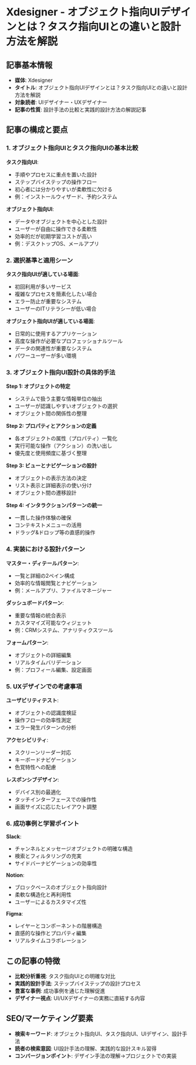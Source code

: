 # Xdesigner - オブジェクト指向UIデザインとは？タスク指向UIとの違いと設計方法を解説

## 記事基本情報
- **媒体**: Xdesigner
- **タイトル**: オブジェクト指向UIデザインとは？タスク指向UIとの違いと設計方法を解説
- **対象読者**: UIデザイナー・UXデザイナー
- **記事の性質**: 設計手法の比較と実践的設計方法の解説記事

## 記事の構成と要点

### 1. オブジェクト指向UIとタスク指向UIの基本比較
**タスク指向UI**:
- 手順やプロセスに重点を置いた設計
- ステップバイステップの操作フロー
- 初心者には分かりやすいが柔軟性に欠ける
- 例：インストールウィザード、予約システム

**オブジェクト指向UI**:
- データやオブジェクトを中心とした設計
- ユーザーが自由に操作できる柔軟性
- 効率的だが初期学習コストが高い
- 例：デスクトップOS、メールアプリ

### 2. 選択基準と適用シーン
**タスク指向UIが適している場面**:
- 初回利用が多いサービス
- 複雑なプロセスを簡素化したい場合
- エラー防止が重要なシステム
- ユーザーのITリテラシーが低い場合

**オブジェクト指向UIが適している場面**:
- 日常的に使用するアプリケーション
- 高度な操作が必要なプロフェッショナルツール
- データの関連性が重要なシステム
- パワーユーザーが多い環境

### 3. オブジェクト指向UI設計の具体的手法
**Step 1: オブジェクトの特定**
- システムで扱う主要な情報単位の抽出
- ユーザーが認識しやすいオブジェクトの選択
- オブジェクト間の関係性の整理

**Step 2: プロパティとアクションの定義**
- 各オブジェクトの属性（プロパティ）一覧化
- 実行可能な操作（アクション）の洗い出し
- 優先度と使用頻度に基づく整理

**Step 3: ビューとナビゲーションの設計**
- オブジェクトの表示方法の決定
- リスト表示と詳細表示の使い分け
- オブジェクト間の遷移設計

**Step 4: インタラクションパターンの統一**
- 一貫した操作体験の確保
- コンテキストメニューの活用
- ドラッグ&ドロップ等の直感的操作

### 4. 実装における設計パターン
**マスター・ディテールパターン**:
- 一覧と詳細の2ペイン構成
- 効率的な情報閲覧とナビゲーション
- 例：メールアプリ、ファイルマネージャー

**ダッシュボードパターン**:
- 重要な情報の統合表示
- カスタマイズ可能なウィジェット
- 例：CRMシステム、アナリティクスツール

**フォームパターン**:
- オブジェクトの詳細編集
- リアルタイムバリデーション
- 例：プロフィール編集、設定画面

### 5. UXデザインでの考慮事項
**ユーザビリティテスト**:
- オブジェクトの認識度検証
- 操作フローの効率性測定
- エラー発生パターンの分析

**アクセシビリティ**:
- スクリーンリーダー対応
- キーボードナビゲーション
- 色覚特性への配慮

**レスポンシブデザイン**:
- デバイス別の最適化
- タッチインターフェースでの操作性
- 画面サイズに応じたレイアウト調整

### 6. 成功事例と学習ポイント
**Slack**:
- チャンネルとメッセージオブジェクトの明確な構造
- 検索とフィルタリングの充実
- サイドバーナビゲーションの効率性

**Notion**:
- ブロックベースのオブジェクト指向設計
- 柔軟な構造化と再利用性
- ユーザーによるカスタマイズ性

**Figma**:
- レイヤーとコンポーネントの階層構造
- 直感的な操作とプロパティ編集
- リアルタイムコラボレーション

## この記事の特徴
- **比較分析重視**: タスク指向UIとの明確な対比
- **実践的設計手法**: ステップバイステップの設計プロセス
- **豊富な事例**: 成功事例を通じた理解促進
- **デザイナー視点**: UI/UXデザイナーの実務に直結する内容

## SEO/マーケティング要素
- **検索キーワード**: オブジェクト指向UI、タスク指向UI、UIデザイン、設計手法
- **読者の検索意図**: UI設計手法の理解、実践的な設計スキル習得
- **コンバージョンポイント**: デザイン手法の理解→プロジェクトでの実装 